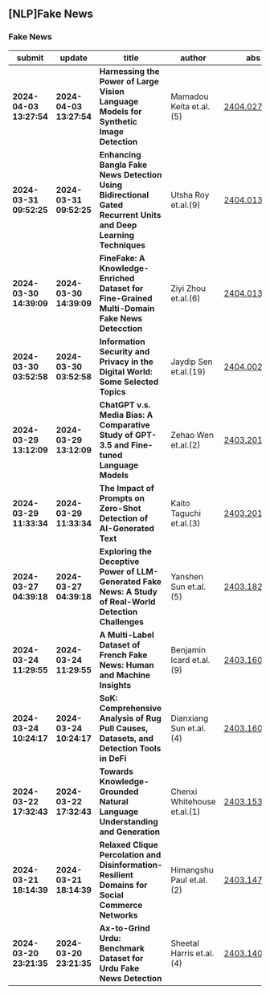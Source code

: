 ## [NLP]Fake News 

### Fake News

| submit | update | title | author | abs | PDF | code | cates | journal |
|---|---|---|---|---|---|---|---|---|
|**2024-04-03 13:27:54**|**2024-04-03 13:27:54**|**Harnessing the Power of Large Vision Language Models for Synthetic Image   Detection**|Mamadou Keita et.al.(5)|[2404.02726v1](http://arxiv.org/abs/2404.02726v1)|[gotoRead](http://arxiv.org/pdf/2404.02726v1)|**[link](https://github.com/Mamadou-Keita/VLM-DETEC)**|cs.CV, cs.CR, cs.LG|null|
|**2024-03-31 09:52:25**|**2024-03-31 09:52:25**|**Enhancing Bangla Fake News Detection Using Bidirectional Gated Recurrent   Units and Deep Learning Techniques**|Utsha Roy et.al.(9)|[2404.01345v1](http://arxiv.org/abs/2404.01345v1)|[gotoRead](http://arxiv.org/pdf/2404.01345v1)|null|cs.CL, cs.LG|null|
|**2024-03-30 14:39:09**|**2024-03-30 14:39:09**|**FineFake: A Knowledge-Enriched Dataset for Fine-Grained Multi-Domain   Fake News Detecction**|Ziyi Zhou et.al.(6)|[2404.01336v1](http://arxiv.org/abs/2404.01336v1)|[gotoRead](http://arxiv.org/pdf/2404.01336v1)|**[link](https://github.com/Accuser907/FineFake)**|cs.CL, cs.AI, cs.MM|null|
|**2024-03-30 03:52:58**|**2024-03-30 03:52:58**|**Information Security and Privacy in the Digital World: Some Selected   Topics**|Jaydip Sen et.al.(19)|[2404.00235v1](http://arxiv.org/abs/2404.00235v1)|[gotoRead](http://arxiv.org/pdf/2404.00235v1)|null|cs.CR, cs.LG|null|
|**2024-03-29 13:12:09**|**2024-03-29 13:12:09**|**ChatGPT v.s. Media Bias: A Comparative Study of GPT-3.5 and Fine-tuned   Language Models**|Zehao Wen et.al.(2)|[2403.20158v1](http://arxiv.org/abs/2403.20158v1)|[gotoRead](http://arxiv.org/pdf/2403.20158v1)|null|cs.CL, cs.AI|ACE (2023) Vol. 21: 249-257.|
|**2024-03-29 11:33:34**|**2024-03-29 11:33:34**|**The Impact of Prompts on Zero-Shot Detection of AI-Generated Text**|Kaito Taguchi et.al.(3)|[2403.20127v1](http://arxiv.org/abs/2403.20127v1)|[gotoRead](http://arxiv.org/pdf/2403.20127v1)|**[link](https://github.com/kaito25atugich/detector)**|cs.AI|null|
|**2024-03-27 04:39:18**|**2024-03-27 04:39:18**|**Exploring the Deceptive Power of LLM-Generated Fake News: A Study of   Real-World Detection Challenges**|Yanshen Sun et.al.(5)|[2403.18249v1](http://arxiv.org/abs/2403.18249v1)|[gotoRead](http://arxiv.org/pdf/2403.18249v1)|null|cs.CL, cs.SI|null|
|**2024-03-24 11:29:55**|**2024-03-24 11:29:55**|**A Multi-Label Dataset of French Fake News: Human and Machine Insights**|Benjamin Icard et.al.(9)|[2403.16099v1](http://arxiv.org/abs/2403.16099v1)|[gotoRead](http://arxiv.org/pdf/2403.16099v1)|**[link](https://github.com/obs-info/obsinfox)**|cs.CL, cs.LG|null|
|**2024-03-24 10:24:17**|**2024-03-24 10:24:17**|**SoK: Comprehensive Analysis of Rug Pull Causes, Datasets, and Detection   Tools in DeFi**|Dianxiang Sun et.al.(4)|[2403.16082v1](http://arxiv.org/abs/2403.16082v1)|[gotoRead](http://arxiv.org/pdf/2403.16082v1)|null|cs.SE|null|
|**2024-03-22 17:32:43**|**2024-03-22 17:32:43**|**Towards Knowledge-Grounded Natural Language Understanding and Generation**|Chenxi Whitehouse et.al.(1)|[2403.15364v1](http://arxiv.org/abs/2403.15364v1)|[gotoRead](http://arxiv.org/pdf/2403.15364v1)|null|cs.CL|null|
|**2024-03-21 18:14:39**|**2024-03-21 18:14:39**|**Relaxed Clique Percolation and Disinformation-Resilient Domains for   Social Commerce Networks**|Himangshu Paul et.al.(2)|[2403.14767v1](http://arxiv.org/abs/2403.14767v1)|[gotoRead](http://arxiv.org/pdf/2403.14767v1)|null|cs.SI|null|
|**2024-03-20 23:21:35**|**2024-03-20 23:21:35**|**Ax-to-Grind Urdu: Benchmark Dataset for Urdu Fake News Detection**|Sheetal Harris et.al.(4)|[2403.14037v1](http://arxiv.org/abs/2403.14037v1)|[gotoRead](http://arxiv.org/pdf/2403.14037v1)|**[link](https://github.com/sheetal83/ax-to-grind-urdu-dataset)**|cs.CL, cs.AI|null|
